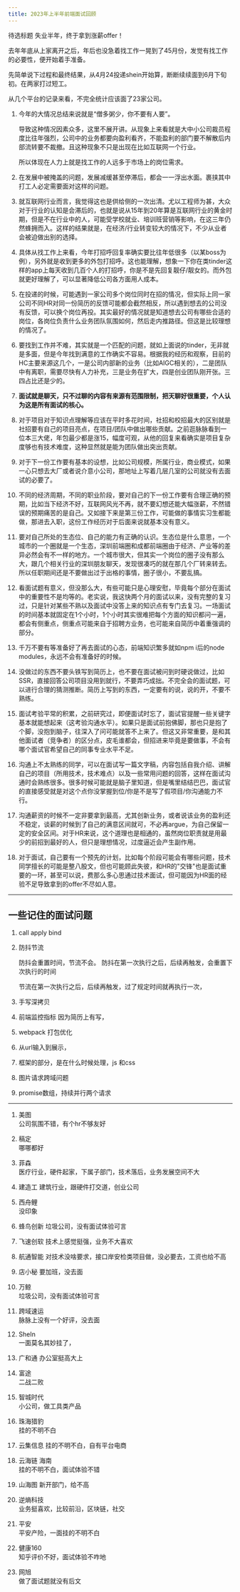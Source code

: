 ```yaml
---
title: 2023年上半年前端面试回顾
---
```


待选标题
失业半年，终于拿到涨薪offer！

去年年底从上家离开之后，年后也没急着找工作一晃到了45月份，发觉有找工作的必要性，便开始着手准备。

先简单说下过程和最终结果，从4月24投递shein开始算，断断续续面到6月下旬初。在两家打过短工。

从几个平台的记录来看，不完全统计应该面了23家公司。

1. 今年的大情况总结来说就是“僧多粥少，你不要有人要”。
   
   导致这种情况因素众多，这里不展开讲。从现象上来看就是大中小公司裁员程度比往年强烈，公司中的业务都要向盈利看齐，不能盈利的部门要不解散后内部流转要不裁撤。且这种现象不只是出现在比如互联网一个行业。
   
   所以体现在人力上就是找工作的人远多于市场上的岗位需求。
2. 在发展中被掩盖的问题，发展减缓甚至停滞后，都会一一浮出水面。裹挟其中打工人必定需要面对这样的问题。
3. 就互联网行业而言，我觉得这也是供给侧的一次出清。尤以工程师为甚，大众对于行业的认知是会滞后的，也就是说从15年到20年算是互联网行业的黄金时期，但是不在行业中的人，可能受学校就业、培训班营销等影响，在这三年仍然蜂拥而入。这样的结果就是，在经济/行业转变较大的情况下，不少从业者会被迫做出别的选择。
4. 具体从找工作上来看，今年打招呼回复率确实要比往年低很多（以某boss为例），另外就是收到更多的外包打招呼。这也能理解，想象一下你在类tinder这样的app上每天收到几百个人的打招呼，你是不是先回复靓仔/靓女的。而外包就更好理解了，可以显著降低公司各方面用人成本。
5. 在投递的时候，可能遇到一家公司多个岗位同时在招的情况，但实际上同一家公司不同HR对同一份简历的反馈可能都会截然相反，所以遇到想去的公司没有反馈，可以换个岗位再投。其实最好的情况就是知道想去公司有哪些合适的岗位，各岗位负责什么业务团队氛围如何，然后走内推路径。但这是比较理想的情况了。
6. 要找到工作并不难，其实就是一个匹配的问题，就如上面说的tinder，无非就是多面，但是今年找到满意的工作确实不容易。根据我的经历和观察，目前的HC主要来源这几个，一是公司内部新的业务（比如AIGC相关的），二是团队中有离职，需要尽快有人力补充，三是业务在扩大，四是创业团队刚开张。三四占比还是少的。
7. **面试就是聊天，只不过聊的内容有来源有范围限制，把天聊好很重要，个人认为这是所有面试的核心。**
8. 对于项目对于知识点理解等应该在平时多花时间，社招和校招最大的区别就是社招要有自己的项目亮点，在项目/团队中做出哪些贡献。之前逛脉脉看到一位本三大佬，年包最少都是涨15，幅度可观，从他的回复来看确实是项目复杂度够也有技术难度，这种显然就是能为团队做出突出贡献。
9.  对于下一份工作要有基本的设想，比如公司规模，所属行业，商业模式，如果一心只想去大厂或者说介意小公司，那地址上写着几层几室的公司就没有去面试的必要了。
10. 不同的经济周期，不同的职业阶段，要对自己的下一份工作要有合理正确的预期，比如当下经济不好，互联网风光不再，就不要幻想还能大幅涨薪，不然错误的预期痛苦的是自己。又如接下来是第三份工作，可能做的事情实习生都能做，那进去入职，这份工作经历对于后面来说就基本没有意义。
11. 要对自己所处的生态位、自己的能力有正确的认识。生态位是什么意思，一个城市的一个圈就是一个生态，深圳前端圈和成都前端圈由于经济、产业等的差异必然会有不一样的地方。一个城市很大，但其实一个岗位的圈子没有那么大，跟几个相关行业的深圳朋友聊天，发现很凑巧的就在那几个厂转来转去。所以任职期间还是不要做出过于出格的事情，圈子很小，不要乱搞。
12. 看面试题有意义，但没那么大，有些可能只是心理安慰，毕竟每个部分在面试中的重要性不是均等的。老实说，我这快两个月的面试以来，没有完整的复习过，只是针对某些不熟以及面试中没答上来的知识点有专门去复习。一场面试的时间基本就固定在1个小时，1个小时其实很难把每个方面的知识都问一遍，都会有侧重点，侧重点可能来自于招聘方业务，也可能来自简历中着重强调的部分。
13. 千万不要有等准备好了再去面试的心态，前端知识繁多就如npm i后的node modules，永远不会有准备好的时候。
14. 没做过的东西不要头铁写到简历上，也不要在面试被问到时硬说做过，比如SSR，直接回答公司项目没用到就行，不要弄巧成拙。不完全会的面试题，可以进行合理的猜测推断。简历上写到的东西，一定要有的说，说的开，不要不熟练。
15. 面试考验平常的积累，之前研究过，即便面试时忘了，面试官提醒一些关键字基本就能想起来（这考验沟通水平）。如果只是面试前抱佛脚，那也只是抱了个脚，没抱到脑子，往深入了问可能就答不上来了。但这又非常重要，是和其他面试者（竞争者）的区分点，皮毛谁都会，但招进来毕竟是要做事，不会有哪个面试官希望自己的同事专业水平不足。
16. 沟通上不太熟练的同学，可以在面试写一篇文字稿，内容包括自我介绍、讲解自己的项目（所用技术，技术难点）以及一些常用问题的回答，这样在面试沟通时会熟练很多。很多时候可能就是脑子里知道，但是嘴里结结巴巴，面试官的直接感受就是对这个点你没掌握到位/你是不是写了假项目/你沟通能力不行。
17. 沟通薪资的时候不一定非要拿到最高，尤其创新业务，或者说该业务的盈利还不稳定，谈薪的时候到了自己的满意区间就可，不必再argue，为自己保留一定的安全区间。对于HR来说，这个道理也是相通的，虽然岗位职责就是用最少的前招到最好的人，但只是理想情况，过度逼近会产生副作用。
18. 对于面试，自己要有一个预先的计划，比如每个阶段可能会有哪些问题，技术同学擅长的可能是整八股文，但也可能顾此失彼，和HR的"交锋"也是面试重要的一环，甚至可以说，费那么多心思通过技术面试，但可能因为HR面的经验不足导致拿到的offer不尽如人意。

--- 
## 一些记住的面试问题
1. call apply bind

2. 防抖节流
    
    防抖会重置时间，节流不会。
  防抖在第一次执行之后，后续再触发，会重置下次执行的时间
  
    节流在第一次执行之后，后续再触发，过了规定时间就再执行一次，

3. 手写深拷贝
4. 前端监控指标 因为简历上有写，
5. webpack 打包优化
6. 从url输入到展示，
7. 框架的部分，是在什么时候处理，js 和css
8. 图片请求跨域问题
9. promise数组，持续并行两个请求


--- 

1. 美图	
公司氛围不错，有个hr不够友好

2. 稿定	
哪哪都好
3. 菲森	
医疗行业，硬件起家，下属子部门，技术落后，业务发展空间不大
4. 建造工
建筑行业，跟硬件打交道，创业公司	
5. 西舟鲤	
没印象
6. 蜂鸟创新
垃圾公司，没有面试体验可言
7. 飞速创软	
技术上感觉挺强，业务不大喜欢   
8. 航通智能	
对技术没啥要求，接口岸安检类项目做，没必要去，工资也给不高
9.  店小秘	
要加班，没去面
10. 万鲸	
垃圾公司，没有面试体验可言
11. 跨域速运	
脉脉上没有一个好评，没去面
12. SheIn	
一面莫名其妙挂了，
13. 广和通	
办公室挺高大上
14. 富途	
二战二败
15. 智城时代	
小公司，做工具类产品
16. 珠海猎豹	
挂的不明不白
17. 云集信息
挂的不明不白，自有平台电商	
18. 云海链 海南	
挂的不明不白，面试体验不错
19. 山海图	
新开部门，给不高
20. 逆熵科技 	
业务挺喜欢，比较前沿，区块链，社交
21. 平安	
平安产险，一面挂的不明不白
22. 健康160	
知乎评价不好，面试体验不咋地
23. 网旭	
做了面试题就没有后文

